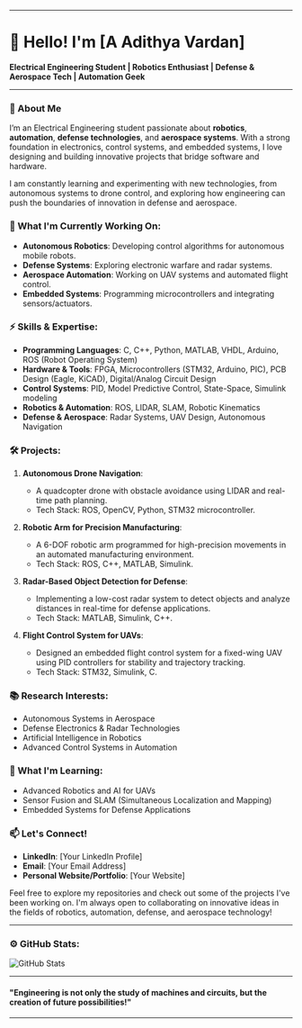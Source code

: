 
---

# 👋 Hello! I'm [A Adithya Vardan]  

**Electrical Engineering Student | Robotics Enthusiast | Defense & Aerospace Tech | Automation Geek**

---

### 🚀 About Me

I’m an Electrical Engineering student passionate about **robotics**, **automation**, **defense technologies**, and **aerospace systems**. With a strong foundation in electronics, control systems, and embedded systems, I love designing and building innovative projects that bridge software and hardware.

I am constantly learning and experimenting with new technologies, from autonomous systems to drone control, and exploring how engineering can push the boundaries of innovation in defense and aerospace.

### 🔭 What I'm Currently Working On:
- **Autonomous Robotics**: Developing control algorithms for autonomous mobile robots.
- **Defense Systems**: Exploring electronic warfare and radar systems.
- **Aerospace Automation**: Working on UAV systems and automated flight control.
- **Embedded Systems**: Programming microcontrollers and integrating sensors/actuators.

### ⚡ Skills & Expertise:
- **Programming Languages**: C, C++, Python, MATLAB, VHDL, Arduino, ROS (Robot Operating System)
- **Hardware & Tools**: FPGA, Microcontrollers (STM32, Arduino, PIC), PCB Design (Eagle, KiCAD), Digital/Analog Circuit Design
- **Control Systems**: PID, Model Predictive Control, State-Space, Simulink modeling
- **Robotics & Automation**: ROS, LIDAR, SLAM, Robotic Kinematics
- **Defense & Aerospace**: Radar Systems, UAV Design, Autonomous Navigation

### 🛠️ Projects:
1. **Autonomous Drone Navigation**: 
   - A quadcopter drone with obstacle avoidance using LIDAR and real-time path planning.
   - Tech Stack: ROS, OpenCV, Python, STM32 microcontroller.
   
2. **Robotic Arm for Precision Manufacturing**:
   - A 6-DOF robotic arm programmed for high-precision movements in an automated manufacturing environment.
   - Tech Stack: ROS, C++, MATLAB, Simulink.

3. **Radar-Based Object Detection for Defense**:
   - Implementing a low-cost radar system to detect objects and analyze distances in real-time for defense applications.
   - Tech Stack: MATLAB, Simulink, C++.

4. **Flight Control System for UAVs**:
   - Designed an embedded flight control system for a fixed-wing UAV using PID controllers for stability and trajectory tracking.
   - Tech Stack: STM32, Simulink, C.

### 📚 Research Interests:
- Autonomous Systems in Aerospace
- Defense Electronics & Radar Technologies
- Artificial Intelligence in Robotics
- Advanced Control Systems in Automation

### 🌱 What I'm Learning:
- Advanced Robotics and AI for UAVs
- Sensor Fusion and SLAM (Simultaneous Localization and Mapping)
- Embedded Systems for Defense Applications

### 📫 Let's Connect!
- **LinkedIn**: [Your LinkedIn Profile]
- **Email**: [Your Email Address]
- **Personal Website/Portfolio**: [Your Website]

Feel free to explore my repositories and check out some of the projects I've been working on. I'm always open to collaborating on innovative ideas in the fields of robotics, automation, defense, and aerospace technology!

---

### ⚙️ GitHub Stats:
![GitHub Stats](https://github-readme-stats.vercel.app/api?username=your-username&show_icons=true&theme=radical)

---

#### "Engineering is not only the study of machines and circuits, but the creation of future possibilities!"

---

